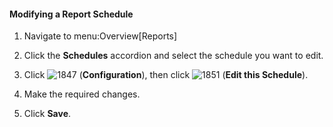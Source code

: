 #### Modifying a Report Schedule

1.  Navigate to menu:Overview\[Reports\]

2.  Click the **Schedules** accordion and select the schedule you want
    to edit.

3.  Click ![1847](../images/1847.png) (**Configuration**), then click
    ![1851](../images/1851.png) (**Edit this Schedule**).

4.  Make the required changes.

5.  Click **Save**.
